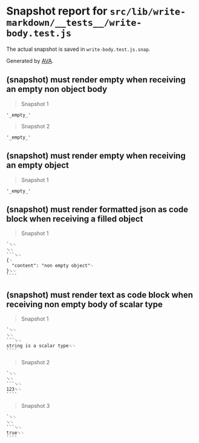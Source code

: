 # Snapshot report for `src/lib/write-markdown/__tests__/write-body.test.js`

The actual snapshot is saved in `write-body.test.js.snap`.

Generated by [AVA](https://ava.li).

## (snapshot) must render empty when receiving an empty non object body

> Snapshot 1

    '_empty_'

> Snapshot 2

    '_empty_'

## (snapshot) must render empty when receiving an empty object

> Snapshot 1

    '_empty_'

## (snapshot) must render formatted json as code block when receiving a filled object

> Snapshot 1

    `␍␊
    ␍␊
    ```␍␊
    {␊
      "content": "non empty object"␊
    }␍␊
    ````

## (snapshot) must render text as code block when receiving non empty body of scalar type

> Snapshot 1

    `␍␊
    ␍␊
    ```␍␊
    string is a scalar type␍␊
    ````

> Snapshot 2

    `␍␊
    ␍␊
    ```␍␊
    123␍␊
    ````

> Snapshot 3

    `␍␊
    ␍␊
    ```␍␊
    true␍␊
    ````
